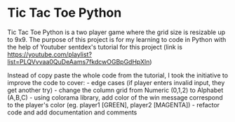 # Tic Tac Toe Python

Tic Tac Toe Python is a two player game where the grid size is resizable up to 9x9. The purpose of this project is for my learning to code in Python with the help of Youtuber sentdex's tutorial for this project (link is https://youtube.com/playlist?list=PLQVvvaa0QuDeAams7fkdcwOGBpGdHpXln) 

Instead of copy paste the whole code from the tutorial, I took the initiative to improve the code to cover:
    - edge cases (if player enters invalid input, they get another try)
    - change the column grid from Numeric (0,1,2) to Alphabet (A,B,C)
    - using colorama library, add color of the win message correspond to the player's color (eg. player1 [GREEN], player2 [MAGENTA])
    - refactor code and add documentation and comments